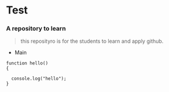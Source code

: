 # Test

### A repository to learn 

> this reposityro is for the students to learn and apply github.

- Main

```
function hello()
{

  console.log("hello");
}
```
